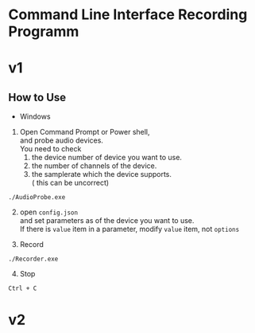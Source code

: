 # Command Line Interface Recording Programm  

# v1

## How to Use  

+ Windows  
1. Open Command Prompt or Power shell,  
and probe audio devices.    
You need to check  
	1) the device number of device you want to use.  
	2) the number of channels of the device.
	3) the samplerate which the device supports.    
       ( this can be uncorrect)    
```
./AudioProbe.exe
```   
  
2. open ```config.json```  
and set parameters as of the device you want to use.    
If there is ```value``` item in a parameter, modify ```value``` item, not ```options```  
  
3. Record  
```
./Recorder.exe  
```  
4. Stop  
```
Ctrl + C  
```  

# v2
